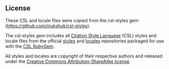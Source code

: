 ## License

These CSL and locale files were copied from the csl-styles gem (https://github.com/inukshuk/csl-styles).

The csl-styles gem includes all [Citation Style Language](http://citationstyles.org/)
(CSL) styles and locale files from the official
[styles](https://github.com/citation-style-language/styles) and
[locales](https://github.com/citation-style-language/styles) repositories
packaged for use with the [CSL RubyGem](https://rubygems.org/gems/csl).

All styles and locales are copyright of their respective authors and released
under the
[Creative Commons Attribution-ShareAlike license](http://creativecommons.org/licenses/by-sa/3.0/).

